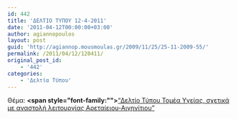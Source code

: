 ```yaml
---
id: 442
title: 'ΔΕΛΤΙΟ ΤΥΠΟΥ 12-4-2011'
date: '2011-04-12T00:00:00+03:00'
author: agiannopoulos
layout: post
guid: 'http://agiannop.mousmoulas.gr/2009/11/25/25-11-2009-55/'
permalink: /2011/04/12/120411/
original_post_id:
    - '442'
categories:
    - 'Δελτία Τύπου'
---
```


Θέμα: **<span style="font-family:""></span>**[“Δελτίο Τύπου Τομέα Υγείας, σχετικά με αναστολή λειτουργίας Αρεταίειου-Αιγηνίτιου” ](http://localhost:8000/wp-content/uploads/2009/11/12042011_dt_areteio_aiginitio.pdf)